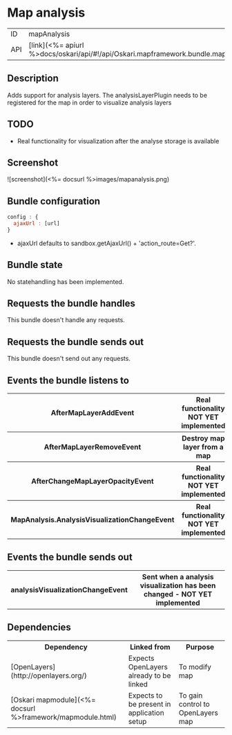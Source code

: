 # Map analysis

<table>
  <tr>
    <td>ID</td><td>mapAnalysis</td>
  </tr>
  <tr>
    <td>API</td><td>[link](<%= apiurl %>docs/oskari/api/#!/api/Oskari.mapframework.bundle.mapanalysis.MapAnalysisBundleInstance)</td>
  </tr>
</table>

## Description

Adds support for analysis layers. The analysisLayerPlugin needs to be registered for the map in order to visualize analysis layers


## TODO

* Real functionality for visualization after the analyse storage is available

## Screenshot

![screenshot](<%= docsurl %>images/mapanalysis.png)

## Bundle configuration

```javascript
config : {
  ajaxUrl : [url]
}
```
* ajaxUrl defaults to sandbox.getAjaxUrl() + 'action_route=Get?'.

## Bundle state

No statehandling has been implemented.

## Requests the bundle handles

This bundle doesn't handle any requests.


## Requests the bundle sends out

This bundle doesn't send out any requests.

## Events the bundle listens to

<table>
  <tr>
    <th>AfterMapLayerAddEvent</th><th> Real functionality NOT YET implemented</th>
    </tr>
    <tr>
    <th>AfterMapLayerRemoveEvent</th><th> Destroy map layer from a map</th>
     </tr>
    <tr>
    <th>AfterChangeMapLayerOpacityEvent</th><th>Real functionality  NOT YET implemented</th>
     </tr>
    <tr>
    <th>MapAnalysis.AnalysisVisualizationChangeEvent</th><th>Real functionality NOT YET implemented</th>
  </tr>
</table>

## Events the bundle sends out

<table>
  <tr>
    <th>analysisVisualizationChangeEvent</th><th>Sent when a analysis visualization has been changed - NOT YET implemented</th>
  </tr>
</table>

## Dependencies

<table>
  <tr>
    <th>Dependency</th><th>Linked from</th><th>Purpose</th>
  </tr>
  <tr>
    <td> [OpenLayers](http://openlayers.org/) </td>
    <td> Expects OpenLayers already to be linked </td>
    <td> To modify map</td>
  </tr>
  <tr>
    <td> [Oskari mapmodule](<%= docsurl %>framework/mapmodule.html)</td>
    <td> Expects to be present in application setup </td>
    <td> To gain control to OpenLayers map</td>
  </tr>
</table>

